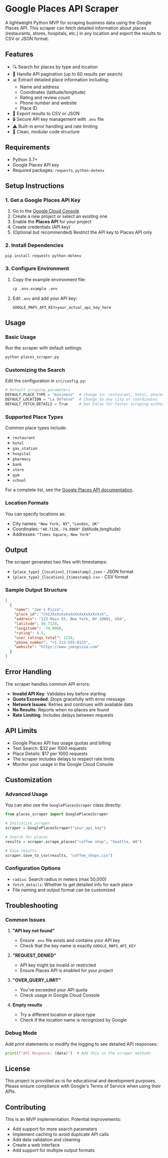 # Google Places API Scraper

A lightweight Python MVP for scraping business data using the Google Places API. This scraper can fetch detailed information about places (restaurants, stores, hospitals, etc.) in any location and export the results to CSV or JSON format.

## Features

- 🔍 Search for places by type and location
- 📄 Handle API pagination (up to 60 results per search)
- 📊 Extract detailed place information including:
  - Name and address
  - Coordinates (latitude/longitude)
  - Rating and review count
  - Phone number and website
  - Place ID
- 💾 Export results to CSV or JSON
- 🔒 Secure API key management with `.env` file
- ⚠️ Built-in error handling and rate limiting
- 🧹 Clean, modular code structure

## Requirements

- Python 3.7+
- Google Places API key
- Required packages: `requests`, `python-dotenv`

## Setup Instructions

### 1. Get a Google Places API Key

1. Go to the [Google Cloud Console](https://console.cloud.google.com/)
2. Create a new project or select an existing one
3. Enable the **Places API** for your project
4. Create credentials (API key)
5. (Optional but recommended) Restrict the API key to Places API only

### 2. Install Dependencies

```bash
pip install requests python-dotenv
```

### 3. Configure Environment

1. Copy the example environment file:
   ```bash
   cp .env.example .env
   ```

2. Edit `.env` and add your API key:
   ```
   GOOGLE_MAPS_API_KEY=your_actual_api_key_here
   ```

## Usage

### Basic Usage

Run the scraper with default settings:

```bash
python places_scraper.py
```

### Customizing the Search

Edit the configuration in `src/config.py`:

```python
# Default scraping parameters
DEFAULT_PLACE_TYPE = "business"  # Change to: restaurant, hotel, pharmacy, etc.
DEFAULT_LOCATION = "La Défense"  # Change to any city or coordinates
DEFAULT_FETCH_DETAILS = True     # Set False for faster scraping without details
```

### Supported Place Types

Common place types include:
- `restaurant`
- `hotel`
- `gas_station`
- `hospital`
- `pharmacy`
- `bank`
- `store`
- `gym`
- `school`

For a complete list, see the [Google Places API documentation](https://developers.google.com/maps/documentation/places/web-service/supported_types).

### Location Formats

You can specify locations as:
- City names: `"New York, NY"`, `"London, UK"`
- Coordinates: `"40.7128,-74.0060"` (latitude,longitude)
- Addresses: `"Times Square, New York"`

## Output

The scraper generates two files with timestamps:
- `{place_type}_{location}_{timestamp}.json` - JSON format
- `{place_type}_{location}_{timestamp}.csv` - CSV format

### Sample Output Structure

```json
[
  {
    "name": "Joe's Pizza",
    "place_id": "ChIJXxXxXxXxXxXxXxXxXxXxXxX",
    "address": "123 Main St, New York, NY 10001, USA",
    "latitude": 40.7128,
    "longitude": -74.0060,
    "rating": 4.5,
    "user_ratings_total": 1234,
    "phone_number": "+1 212-555-0123",
    "website": "https://www.joespizza.com"
  }
]
```

## Error Handling

The scraper handles common API errors:

- **Invalid API Key**: Validates key before starting
- **Quota Exceeded**: Stops gracefully with error message
- **Network Issues**: Retries and continues with available data
- **No Results**: Reports when no places are found
- **Rate Limiting**: Includes delays between requests

## API Limits

- Google Places API has usage quotas and billing
- Text Search: $32 per 1000 requests
- Place Details: $17 per 1000 requests
- The scraper includes delays to respect rate limits
- Monitor your usage in the Google Cloud Console

## Customization

### Advanced Usage

You can also use the `GooglePlacesScraper` class directly:

```python
from places_scraper import GooglePlacesScraper

# Initialize scraper
scraper = GooglePlacesScraper("your_api_key")

# Search for places
results = scraper.scrape_places("coffee shop", "Seattle, WA")

# Save results
scraper.save_to_csv(results, "coffee_shops.csv")
```

### Configuration Options

- `radius`: Search radius in meters (max 50,000)
- `fetch_details`: Whether to get detailed info for each place
- File naming and output format can be customized

## Troubleshooting

### Common Issues

1. **"API key not found"**
   - Ensure `.env` file exists and contains your API key
   - Check that the key name is exactly `GOOGLE_MAPS_API_KEY`

2. **"REQUEST_DENIED"**
   - API key might be invalid or restricted
   - Ensure Places API is enabled for your project

3. **"OVER_QUERY_LIMIT"**
   - You've exceeded your API quota
   - Check usage in Google Cloud Console

4. **Empty results**
   - Try a different location or place type
   - Check if the location name is recognized by Google

### Debug Mode

Add print statements or modify the logging to see detailed API responses:

```python
print(f"API Response: {data}")  # Add this in the scraper methods
```

## License

This project is provided as-is for educational and development purposes. Please ensure compliance with Google's Terms of Service when using their APIs.

## Contributing

This is an MVP implementation. Potential improvements:
- Add support for more search parameters
- Implement caching to avoid duplicate API calls
- Add data validation and cleaning
- Create a web interface
- Add support for multiple output formats